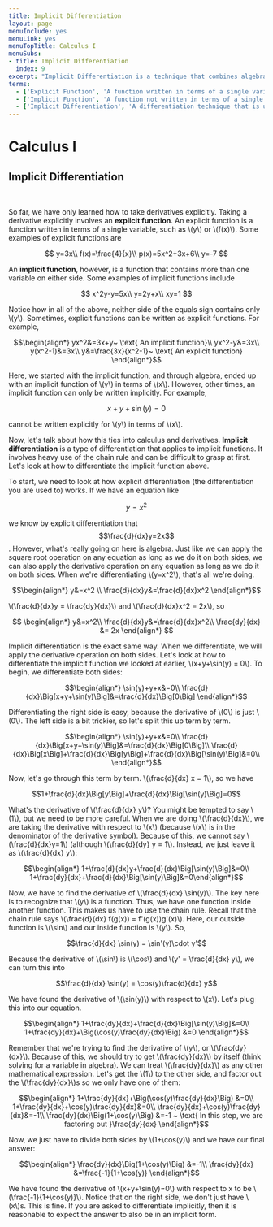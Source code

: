 ```yaml
---
title: Implicit Differentiation
layout: page
menuInclude: yes
menuLink: yes
menuTopTitle: Calculus I
menuSubs:
- title: Implicit Differentiation
  index: 9
excerpt: "Implicit Differentiation is a technique that combines algebra with differentiation, and is particularly useful in finding derivatives of implicit functions."
terms:
  - ['Explicit Function', 'A function written in terms of a single variable']
  - ['Implicit Function', 'A function not written in terms of a single variable. It contains more than one variable on either side.']
  - ['Implicit Differentiation', 'A differentiation technique that is used to differentaite implicit functions. It is done by taking the derivative of both sides of an implicit equation.']
---
```



<h1>Calculus I</h1>

<h2>Implicit Differentiation</h2><br>


So far, we have only learned how to take derivatives explicitly. Taking a derivative explicitly involves an <b>explicit function</b>. An explicit function is a function written in terms of a single variable, such as \\(y\\) or \\(f(x)\\). Some examples of explicit functions are

$$
y=3x\\
f(x)=\frac{4}{x}\\
p(x)=5x^2+3x+6\\
y=-7
$$

An <b>implicit function</b>, however, is a function that contains more than one variable on either side. Some examples of implicit functions include

$$
x^2y-y=5x\\
y=2y+x\\
xy=1
$$

Notice how in all of the above, neither side of the equals sign contains only \\(y\\). Sometimes, explicit functions can be written as explicit functions. For example,

$$\begin{align*}
yx^2&=3x+y~ \text{ An implicit function}\\
yx^2-y&=3x\\
y(x^2-1)&=3x\\
y&=\frac{3x}{x^2-1}~ \text{ An explicit function}
\end{align*}$$

Here, we started with the implicit function, and through algebra, ended up with an implicit function of \\(y\\) in terms of \\(x\\). However, other times, an implicit function can only be written implicitly. For example,

$$x+y+\sin(y)=0$$

cannot be written explicitly for \\(y\\) in terms of \\(x\\).

Now, let's talk about how this ties into calculus and derivatives. <b>Implicit differentiation</b> is a type of differentiation that applies to implicit functions. It involves heavy use of the chain rule and can be difficult to grasp at first. Let's look at how to differentiate the implicit function above.

To start, we need to look at how explicit differentiation (the differentiation you are used to) works. If we have an equation like

$$y=x^2$$

we know by explicit differentiation that $$\frac{d}{dx}y=2x$$. However, what's really going on here is algebra. Just like we can apply the square root operation on any equation as long as we do it on both sides, we can also apply the derivative operation on any equation as long as we do it on both sides. When we're differentiating \\(y=x^2\\), that's all we're doing.

$$\begin{align*}
y&=x^2 \\
\frac{d}{dx}y&=\frac{d}{dx}x^2
\end{align*}$$

\\(\frac{d}{dx}y = \frac{dy}{dx}\\) and \\(\frac{d}{dx}x^2 = 2x\\), so

$$
\begin{align*}
y&=x^2\\
\frac{d}{dx}y&=\frac{d}{dx}x^2\\
\frac{dy}{dx} &= 2x
\end{align*}
$$

Implicit differentiation is the exact same way. When we differentiate, we will apply the derivative operation on both sides. Let's look at how to differentiate the implicit function we looked at earlier, \\(x+y+\sin(y) = 0\\). To begin, we differentiate both sides:

$$\begin{align*}
\sin(y)+y+x&=0\\
\frac{d}{dx}\Big[x+y+\sin(y)\Big]&=\frac{d}{dx}\Big[0\Big]
\end{align*}$$

Differentiating the right side is easy, because the derivative of \\(0\\) is just \\(0\\). The left side is a bit trickier, so let's split this up term by term.

$$\begin{align*}
\sin(y)+y+x&=0\\
\frac{d}{dx}\Big[x+y+\sin(y)\Big]&=\frac{d}{dx}\Big[0\Big]\\
\frac{d}{dx}\Big[x\Big]+\frac{d}{dx}\Big[y\Big]+\frac{d}{dx}\Big[\sin(y)\Big]&=0\\
\end{align*}$$

Now, let's go through this term by term. \\(\frac{d}{dx} x = 1\\), so we have

$$1+\frac{d}{dx}\Big[y\Big]+\frac{d}{dx}\Big[\sin(y)\Big]=0$$

What's the derivative of \\(\frac{d}{dx} y\\)? You might be tempted to say \\(1\\), but we need to be more careful. When we are doing \\(\frac{d}{dx}\\), we are taking the derivative with respect to \\(x\\) (because \\(x\\) is in the denominator of the derivative symbol). Because of this, we cannot say \\(\frac{d}{dx}y=1\\) (although \\(\frac{d}{dy} y = 1\\). Instead, we just leave it as \\(\frac{d}{dx} y\\):

$$\begin{align*}
1+\frac{d}{dx}y+\frac{d}{dx}\Big[\sin(y)\Big]&=0\\
1+\frac{dy}{dx}+\frac{d}{dx}\Big[\sin(y)\Big]&=0\end{align*}$$

Now, we have to find the derivative of \\(\frac{d}{dx} \sin(y)\\). The key here is to recognize that \\(y\\) is a function. Thus, we have one function inside another function. This makes us have to use the chain rule. Recall that the chain rule says \\(\frac{d}{dx} f(g(x)) = f'(g(x))g'(x)\\). Here, our outside function is \\(\sin\\) and our inside function is \\(y\\). So,

$$\frac{d}{dx} \sin(y) = \sin'(y)\cdot y'$$

Because the derivative of \\(\sin\\) is \\(\cos\\) and \\(y' = \frac{d}{dx} y\\), we can turn this into

$$\frac{d}{dx} \sin(y) = \cos(y)\frac{d}{dx} y$$

We have found the derivative of \\(\sin(y)\\) with respect to \\(x\\). Let's plug this into our equation.

$$\begin{align*}
1+\frac{dy}{dx}+\frac{d}{dx}\Big[\sin(y)\Big]&=0\\
1+\frac{dy}{dx}+\Big(\cos(y)\frac{dy}{dx}\Big) &=0
\end{align*}$$

Remember that we're trying to find the derivative of \\(y\\), or \\(\frac{dy}{dx}\\). Because of this, we should try to get \\(\frac{dy}{dx}\\) by itself (think solving for a variable in algebra). We can treat \\(\frac{dy}{dx}\\) as any other mathematical expression. Let's get the \\(1\\) to the other side, and factor out the \\(\frac{dy}{dx}\\)s so we only have one of them:

$$\begin{align*}
1+\frac{dy}{dx}+\Big(\cos(y)\frac{dy}{dx}\Big) &=0\\
1+\frac{dy}{dx}+\cos(y)\frac{dy}{dx}&=0\\
\frac{dy}{dx}+\cos(y)\frac{dy}{dx}&=-1\\
\frac{dy}{dx}\Big(1+\cos(y)\Big) &=-1 ~ \text{ In this step, we are factoring out }\frac{dy}{dx}
\end{align*}$$

Now, we just have to divide both sides by \\(1+\cos(y)\\) and we have our final answer:

$$\begin{align*}
\frac{dy}{dx}\Big(1+\cos(y)\Big) &=-1\\
\frac{dy}{dx} &=\frac{-1}{1+\cos(y)}
\end{align*}$$

We have found the derivative of \\(x+y+\sin(y)=0\\) with respect to x to be \\(\frac{-1}{1+\cos(y)}\\). Notice that on the right side, we don't just have \\(x\\)s. This is fine. If you are asked to differentiate implicitly, then it is reasonable to expect the answer to also be in an implicit form.
